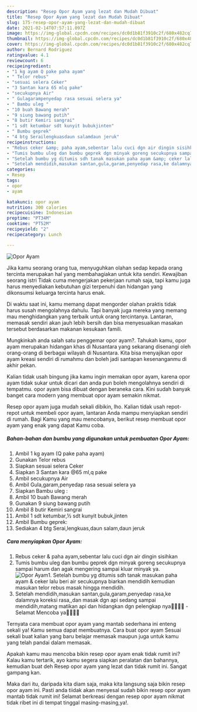 ```yaml
---
description: "Resep Opor Ayam yang lezat dan Mudah Dibuat"
title: "Resep Opor Ayam yang lezat dan Mudah Dibuat"
slug: 175-resep-opor-ayam-yang-lezat-dan-mudah-dibuat
date: 2021-02-14T07:57:11.097Z
image: https://img-global.cpcdn.com/recipes/dc0d1b81f3910c2f/680x482cq70/opor-ayam-foto-resep-utama.jpg
thumbnail: https://img-global.cpcdn.com/recipes/dc0d1b81f3910c2f/680x482cq70/opor-ayam-foto-resep-utama.jpg
cover: https://img-global.cpcdn.com/recipes/dc0d1b81f3910c2f/680x482cq70/opor-ayam-foto-resep-utama.jpg
author: Bernard Rodriguez
ratingvalue: 4.1
reviewcount: 6
recipeingredient:
- "1 kg ayam Q pake paha ayam"
- " Telor rebus"
- "sesuai selera Ceker"
- "3 Santan kara 65 mlq pake"
- "secukupnya Air"
- " Gulagarampenyedap rasa sesuai selera ya"
- " Bambu uleg "
- "10 buah Bawang merah"
- "9 siung bawang putih"
- "8 butir Kemiri sangrai"
- "1 sdt ketumbar sdt kunyit bubukjinten"
- " Bumbu geprek"
- "4 btg Serailengkuasdaun salamdaun jeruk"
recipeinstructions:
- "Rebus ceker &amp; paha ayam,sebentar lalu cuci dgn air dingin sisihkan"
- "Tumis bumbu uleg dan bumbu geprek dgn minyak goreng secukupnya sampai harum dan agak mengering sampai kluar minyak ya."
- "Setelah bumbu yg ditumis sdh tanak masukan paha ayam &amp; ceker lalu beri air secukupnya biarkan mendidih kemudian masukan telor rebus masak hingga mendidih."
- "Setelah mendidih,masukan santan,gula,garam,penyedap rasa,ke dalamnya koreksi rasa,,dan masak dgn api sedang sampai mendidih,matang matikan api dan hidangkan dgn pelengkap nya🙏🏻💜💜 Selamat Mencoba ya👌🏻👌🏻"
categories:
- Resep
tags:
- opor
- ayam

katakunci: opor ayam 
nutrition: 300 calories
recipecuisine: Indonesian
preptime: "PT34M"
cooktime: "PT52M"
recipeyield: "2"
recipecategory: Lunch

---
```



![Opor Ayam](https://img-global.cpcdn.com/recipes/dc0d1b81f3910c2f/680x482cq70/opor-ayam-foto-resep-utama.jpg)

Jika kamu seorang orang tua, menyuguhkan olahan sedap kepada orang tercinta merupakan hal yang membahagiakan untuk kita sendiri. Kewajiban seorang istri Tidak cuma mengerjakan pekerjaan rumah saja, tapi kamu juga harus menyediakan kebutuhan gizi terpenuhi dan hidangan yang dikonsumsi keluarga tercinta harus enak.

Di waktu  saat ini, kamu memang dapat mengorder olahan praktis tidak harus susah mengolahnya dahulu. Tapi banyak juga mereka yang memang mau menghidangkan yang terbaik untuk orang tercintanya. Lantaran, memasak sendiri akan jauh lebih bersih dan bisa menyesuaikan masakan tersebut berdasarkan makanan kesukaan famili. 



Mungkinkah anda salah satu penggemar opor ayam?. Tahukah kamu, opor ayam merupakan hidangan khas di Nusantara yang sekarang disenangi oleh orang-orang di berbagai wilayah di Nusantara. Kita bisa menyajikan opor ayam kreasi sendiri di rumahmu dan boleh jadi santapan kesenanganmu di akhir pekan.

Kalian tidak usah bingung jika kamu ingin memakan opor ayam, karena opor ayam tidak sukar untuk dicari dan anda pun boleh mengolahnya sendiri di tempatmu. opor ayam bisa dibuat dengan beraneka cara. Kini sudah banyak banget cara modern yang membuat opor ayam semakin nikmat.

Resep opor ayam juga mudah sekali dibikin, lho. Kalian tidak usah repot-repot untuk membeli opor ayam, lantaran Anda mampu menyiapkan sendiri di rumah. Bagi Kamu yang mau mencobanya, berikut resep membuat opor ayam yang enak yang dapat Kamu coba.

<!--inarticleads1-->

##### Bahan-bahan dan bumbu yang digunakan untuk pembuatan Opor Ayam:

1. Ambil 1 kg ayam (Q pake paha ayam)
1. Gunakan  Telor rebus
1. Siapkan sesuai selera Ceker
1. Siapkan 3 Santan kara @65 ml,q pake
1. Ambil secukupnya Air
1. Ambil  Gula,garam,penyedap rasa sesuai selera ya
1. Siapkan  Bambu uleg :
1. Ambil 10 buah Bawang merah
1. Gunakan 9 siung bawang putih
1. Ambil 8 butir Kemiri sangrai
1. Ambil 1 sdt ketumbar,½ sdt kunyit bubuk,jinten
1. Ambil  Bumbu geprek:
1. Sediakan 4 btg Serai,lengkuas,daun salam,daun jeruk




<!--inarticleads2-->

##### Cara menyiapkan Opor Ayam:

1. Rebus ceker &amp; paha ayam,sebentar lalu cuci dgn air dingin sisihkan
1. Tumis bumbu uleg dan bumbu geprek dgn minyak goreng secukupnya sampai harum dan agak mengering sampai kluar minyak ya.
<img src="//assets-global.cpcdn.com/assets/icons/button_play-2c75c40dde080a61004c1f40b05d8f140eaff45d7e9e6481dc71c63d2e7c4909.png" alt="Opor Ayam">1. Setelah bumbu yg ditumis sdh tanak masukan paha ayam &amp; ceker lalu beri air secukupnya biarkan mendidih kemudian masukan telor rebus masak hingga mendidih.
1. Setelah mendidih,masukan santan,gula,garam,penyedap rasa,ke dalamnya koreksi rasa,,dan masak dgn api sedang sampai mendidih,matang matikan api dan hidangkan dgn pelengkap nya🙏🏻💜💜 - Selamat Mencoba ya👌🏻👌🏻




Ternyata cara membuat opor ayam yang mantab sederhana ini enteng sekali ya! Kamu semua dapat membuatnya. Cara buat opor ayam Sesuai sekali buat kalian yang baru belajar memasak maupun juga untuk kamu yang telah pandai dalam memasak.

Apakah kamu mau mencoba bikin resep opor ayam enak tidak rumit ini? Kalau kamu tertarik, ayo kamu segera siapkan peralatan dan bahannya, kemudian buat deh Resep opor ayam yang lezat dan tidak rumit ini. Sangat gampang kan. 

Maka dari itu, daripada kita diam saja, maka kita langsung saja bikin resep opor ayam ini. Pasti anda tiidak akan menyesal sudah bikin resep opor ayam mantab tidak rumit ini! Selamat berkreasi dengan resep opor ayam nikmat tidak ribet ini di tempat tinggal masing-masing,ya!.

